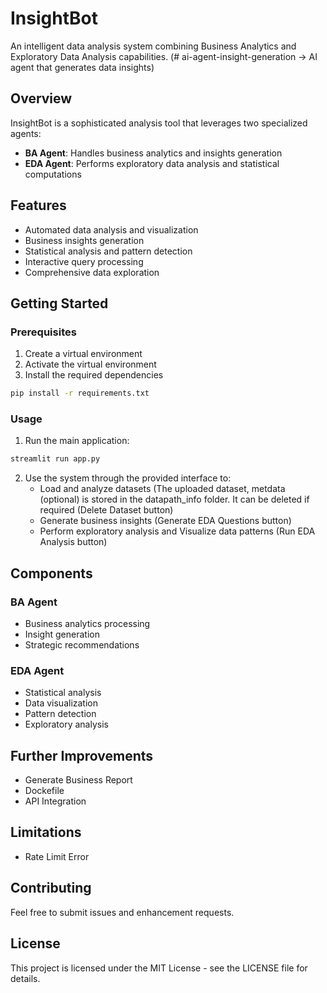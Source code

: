 # InsightBot
An intelligent data analysis system combining Business Analytics and Exploratory Data Analysis capabilities. (# ai-agent-insight-generation ->
AI agent that generates data insights)

## Overview
InsightBot is a sophisticated analysis tool that leverages two specialized agents:
- **BA Agent**: Handles business analytics and insights generation
- **EDA Agent**: Performs exploratory data analysis and statistical computations

## Features
- Automated data analysis and visualization
- Business insights generation
- Statistical analysis and pattern detection
- Interactive query processing
- Comprehensive data exploration

## Getting Started
### Prerequisites
1. Create a virtual environment
2. Activate the virtual environment
3. Install the required dependencies
```bash
pip install -r requirements.txt
```
### Usage
1. Run the main application:
```bash
streamlit run app.py
```
2. Use the system through the provided interface to:
    - Load and analyze datasets (The uploaded dataset, metdata (optional) is stored in the datapath_info folder. It can be deleted if required (Delete Dataset button)
    - Generate business insights (Generate EDA Questions button)
    - Perform exploratory analysis and Visualize data patterns (Run EDA Analysis button)

## Components
### BA Agent
- Business analytics processing
- Insight generation
- Strategic recommendations
### EDA Agent
- Statistical analysis
- Data visualization
- Pattern detection
- Exploratory analysis

## Further Improvements
- Generate Business Report
- Dockefile
- API Integration

## Limitations
- Rate Limit Error


## Contributing
Feel free to submit issues and enhancement requests.
## License
This project is licensed under the MIT License - see the LICENSE file for details.

